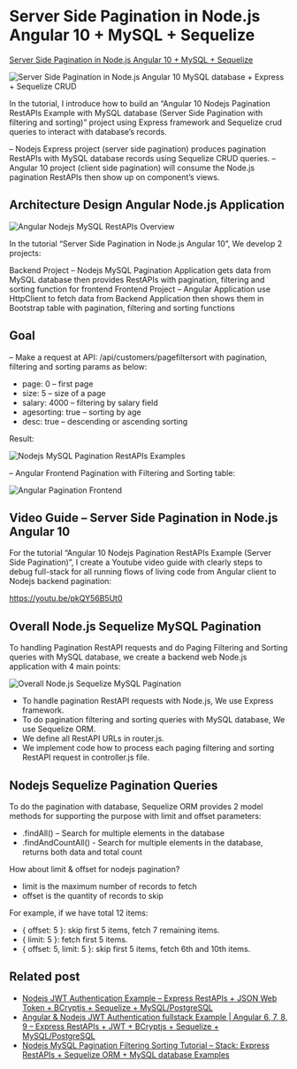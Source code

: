 # Server Side Pagination in Node.js Angular 10 + MySQL + Sequelize

[Server Side Pagination in Node.js Angular 10 + MySQL + Sequelize](https://loizenai.com/server-side-pagination-in-node-js-angular-10-mysql-sequelize/#sourcecode)

![Server Side Pagination in Node.js Angular 10 MySQL database + Express + Sequelize CRUD](https://loizenai.com/wp-content/uploads/2020/07/Angular-Nodejs-Pagination-RestAPIs-Tutorials-Sequelize-Pagination-Filtering-Sorting-APIs.png)

In the tutorial, I introduce how to build an “Angular 10 Nodejs Pagination RestAPIs Example with MySQL database (Server Side Pagination with filtering and sorting)” project using Express framework and Sequelize crud queries to interact with database’s records.

– Nodejs Express project (server side pagination) produces pagination RestAPIs with MySQL database records using Sequelize CRUD queries.
– Angular 10 project (client side pagination) will consume the Node.js pagination RestAPIs then show up on component’s views.

## Architecture Design Angular Node.js Application

![Angular Nodejs MySQL RestAPIs Overview](https://loizenai.com/wp-content/uploads/2020/08/Angular-Nodejs-MySQL-RestAPIs-Overview.png)

In the tutorial “Server Side Pagination in Node.js Angular 10”, We develop 2 projects:

Backend Project – Nodejs MySQL Pagination Application gets data from MySQL database then provides RestAPIs with pagination, filtering and sorting function for frontend
Frontend Project – Angular Application use HttpClient to fetch data from Backend Application then shows them in Bootstrap table with pagination, filtering and sorting functions

## Goal

– Make a request at API: /api/customers/pagefiltersort with pagination, filtering and sorting params as below:

- page: 0 – first page
- size: 5 – size of a page
- salary: 4000 – filtering by salary field
- agesorting: true – sorting by age
- desc: true – descending or ascending sorting

Result:

![Nodejs MySQL Pagination RestAPIs Examples](https://loizenai.com/wp-content/uploads/2020/08/Nodejs-MySQL-Pagination-RestAPIs-Examples.png)

– Angular Frontend Pagination with Filtering and Sorting table:


![Angular Pagination Frontend](https://loizenai.com/wp-content/uploads/2020/08/Angular-Pagination-Frontend.png)

## Video Guide – Server Side Pagination in Node.js Angular 10

For the tutorial “Angular 10 Nodejs Pagination RestAPIs Example (Server Side Pagination)”, I create a Youtube video guide with clearly steps to debug full-stack for all running flows of living code from Angular client to Nodejs backend pagination:

https://youtu.be/pkQY56B5Ut0

## Overall Node.js Sequelize MySQL Pagination

To handling Pagination RestAPI requests and do Paging Filtering and Sorting queries with MySQL database, we create a backend web Node.js application with 4 main points:

![Overall Node.js Sequelize MySQL Pagination](https://loizenai.com/wp-content/uploads/2020/08/Nodejs-Pagination-Overall-Architecture.png)

- To handle pagination RestAPI requests with Node.js, We use Express framework.
- To do pagination filtering and sorting queries with MySQL database, We use Sequelize ORM.
- We define all RestAPI URLs in router.js.
- We implement code how to process each paging filtering and sorting RestAPI request in controller.js file.

## Nodejs Sequelize Pagination Queries

To do the pagination with database, Sequelize ORM provides 2 model methods for supporting the purpose with limit and offset parameters:

- .findAll() – Search for multiple elements in the database
- .findAndCountAll() - Search for multiple elements in the database, returns both data and total count

How about limit & offset for nodejs pagination?

- limit is the maximum number of records to fetch
- offset is the quantity of records to skip

For example, if we have total 12 items:

- { offset: 5 }: skip first 5 items, fetch 7 remaining items.
- { limit: 5 }: fetch first 5 items.
- { offset: 5, limit: 5 }: skip first 5 items, fetch 6th and 10th items.

## Related post

- [Nodejs JWT Authentication Example – Express RestAPIs + JSON Web Token + BCryptjs + Sequelize + MySQL/PostgreSQL](https://loizenai.com/nodejs-jwt-authentication-example-with-mysql-postgresql-database/)
- [Angular & Nodejs JWT Authentication fullstack Example | Angular 6, 7, 8, 9 – Express RestAPIs + JWT + BCryptjs + Sequelize + MySQL/PostgreSQL](https://loizenai.com/angular-nodejs-jwt-authentication-examples-tutorials/)
- [Nodejs MySQL Pagination Filtering Sorting Tutorial – Stack: Express RestAPIs + Sequelize ORM + MySQL database Examples](https://loizenai.com/tutorial-nodejs-mysql-pagination-filtering-sorting-express-restapis-sequelize-orm-example/)
